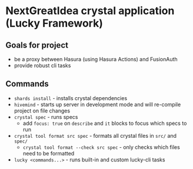 # NextGreatIdea crystal application (Lucky Framework)

## Goals for project
- be a proxy between Hasura (using Hasura Actions) and FusionAuth
- provide robust cli tasks

## Commands
- `shards install` - installs crystal dependencies
- `hivemind` - starts up server in development mode and will re-compile project on file changes
- `crystal spec` - runs specs
    - add `focus: true` on `describe` and `it` blocks to focus which specs to run
- `crystal tool format src spec` - formats all crystal files in `src/` and `spec/`
    - `crystal tool format --check src spec` - only checks which files need to be formatted
- `lucky <commands...>` - runs built-in and custom lucky-cli tasks
